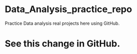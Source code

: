 # Data_Analysis_practice_repo
Practice Data analysis real projects here using GitHub.

# See this change in GitHub.
